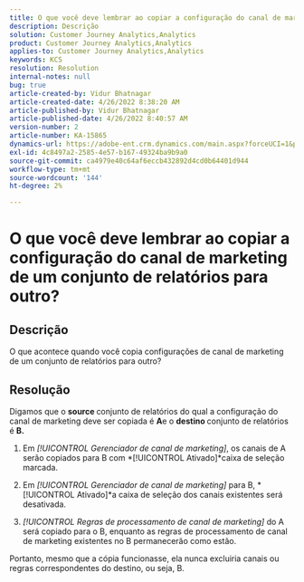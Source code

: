 ```yaml
---
title: O que você deve lembrar ao copiar a configuração do canal de marketing de um conjunto de relatórios para outro?
description: Descrição
solution: Customer Journey Analytics,Analytics
product: Customer Journey Analytics,Analytics
applies-to: Customer Journey Analytics,Analytics
keywords: KCS
resolution: Resolution
internal-notes: null
bug: true
article-created-by: Vidur Bhatnagar
article-created-date: 4/26/2022 8:38:20 AM
article-published-by: Vidur Bhatnagar
article-published-date: 4/26/2022 8:40:57 AM
version-number: 2
article-number: KA-15865
dynamics-url: https://adobe-ent.crm.dynamics.com/main.aspx?forceUCI=1&pagetype=entityrecord&etn=knowledgearticle&id=7b416a33-3cc5-ec11-a7b6-0022480a1004
exl-id: 4c8497a2-2585-4e57-b167-49324ba9b9a0
source-git-commit: ca4979e40c64af6eccb432892d4cd0b64401d944
workflow-type: tm+mt
source-wordcount: '144'
ht-degree: 2%

---
```


# O que você deve lembrar ao copiar a configuração do canal de marketing de um conjunto de relatórios para outro?

## Descrição


O que acontece quando você copia configurações de canal de marketing de um conjunto de relatórios para outro?


## Resolução


Digamos que o <b>source </b>conjunto de relatórios do qual a configuração do canal de marketing deve ser copiada é <b>A</b>e o <b>destino </b>conjunto de relatórios é <b>B.</b>

1. Em *[!UICONTROL Gerenciador de canal de marketing]*, os canais de A serão copiados para B com *[!UICONTROL Ativado]*caixa de seleção marcada.

1. Em *[!UICONTROL Gerenciador de canal de marketing]* para B, *[!UICONTROL Ativado]*a caixa de seleção dos canais existentes será desativada.

1. *[!UICONTROL Regras de processamento de canal de marketing]* do A será copiado para o B, enquanto as regras de processamento de canal de marketing existentes no B permanecerão como estão.

Portanto, mesmo que a cópia funcionasse, ela nunca excluiria canais ou regras correspondentes do destino, ou seja, B.
